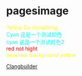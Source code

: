 # pagesimage

<font color=yellow>Yellow Do something</font>  
<font color=cyan> Cyan 这是一个测试颜色</font>  
<font color=cyan>cyan 这是一个测试颜色2</font>  
<font color=red> red not hight</font>  
<font color=yellow> bkyellow background yellow</font>  

[Clangbuilder]($fcharlie/clangbuilder)
